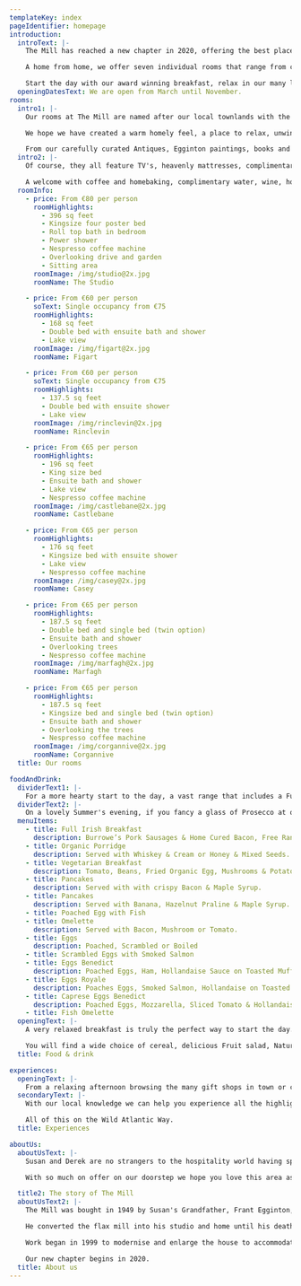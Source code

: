 ```yaml
---
templateKey: index
pageIdentifier: homepage
introduction:
  introText: |-
    The Mill has reached a new chapter in 2020, offering the best place to stay if you want to bridge the gap between a large hotel and a B&B.

    A home from home, we offer seven individual rooms that range from cosy to cavernous.

    Start the day with our award winning breakfast, relax in our many lounge areas and with our extensive local knowledge, we can show you why we think this hidden corner of Donegal is the best place to be.
  openingDatesText: We are open from March until November.
rooms:
  intro1: |-
    Our rooms at The Mill are named after our local townlands with the exception of The Studio, which was Susan's grandfather, Frank Egginton's painting studio.

    We hope we have created a warm homely feel, a place to relax, unwind and recharge.

    From our carefully curated Antiques, Egginton paintings, books and furniture, all our bedrooms are unique.
  intro2: |-
    Of course, they all feature TV's, heavenly mattresses, complimentary wifi but its the wee added touches that make the difference.

    A welcome with coffee and homebaking, complimentary water, wine, homemade oaties for your room and fresh milk when you want it. Our larger rooms also have a Nepresso machine.
  roomInfo:
    - price: From €80 per person
      roomHighlights:
        - 396 sq feet
        - Kingsize four poster bed
        - Roll top bath in bedroom
        - Power shower
        - Nespresso coffee machine
        - Overlooking drive and garden
        - Sitting area
      roomImage: /img/studio@2x.jpg
      roomName: The Studio

    - price: From €60 per person
      soText: Single occupancy from €75
      roomHighlights:
        - 168 sq feet
        - Double bed with ensuite bath and shower
        - Lake view
      roomImage: /img/figart@2x.jpg
      roomName: Figart

    - price: From €60 per person
      soText: Single occupancy from €75
      roomHighlights:
        - 137.5 sq feet
        - Double bed with ensuite shower
        - Lake view
      roomImage: /img/rinclevin@2x.jpg
      roomName: Rinclevin

    - price: From €65 per person
      roomHighlights:
        - 196 sq feet
        - King size bed
        - Ensuite bath and shower
        - Lake view
        - Nespresso coffee machine
      roomImage: /img/castlebane@2x.jpg
      roomName: Castlebane

    - price: From €65 per person
      roomHighlights:
        - 176 sq feet
        - Kingsize bed with ensuite shower
        - Lake view
        - Nespresso coffee machine
      roomImage: /img/casey@2x.jpg
      roomName: Casey

    - price: From €65 per person
      roomHighlights:
        - 187.5 sq feet
        - Double bed and single bed (twin option)
        - Ensuite bath and shower
        - Overlooking trees
        - Nespresso coffee machine
      roomImage: /img/marfagh@2x.jpg
      roomName: Marfagh

    - price: From €65 per person
      roomHighlights:
        - 187.5 sq feet
        - Kingsize bed and single bed (twin option)
        - Ensuite bath and shower
        - Overlooking the trees
        - Nespresso coffee machine
      roomImage: /img/corgannive@2x.jpg
      roomName: Corgannive
  title: Our rooms

foodAndDrink:
  dividerText1: |-
    For a more hearty start to the day, a vast range that includes a Full Irish Breakfast, Vegetarian breakfast, Smoked salmon, Egg dishes and Fresh fish from The Bay can be ordered from the kitchen.
  dividerText2: |-
    On a lovely Summer's evening, if you fancy a glass of Prosecco at one of our many romantic seating areas in the garden , we do have an Honesty Bar for to avail of, offering a selection of fine wines and Donegal Craft Beers . Or of course by the Open fire on cold, wet night.
  menuItems:
    - title: Full Irish Breakfast
      description: Burrowe’s Pork Sausages & Home Cured Bacon, Free Range Fried Egg, Potato Bread, Tomato, Loughrane’s Black/White Pudding & Mushrooms.
    - title: Organic Porridge
      description: Served with Whiskey & Cream or Honey & Mixed Seeds.
    - title: Vegetarian Breakfast
      description: Tomato, Beans, Fried Organic Egg, Mushrooms & Potato Bread.
    - title: Pancakes
      description: Served with with crispy Bacon & Maple Syrup.
    - title: Pancakes
      description: Served with Banana, Hazelnut Praline & Maple Syrup.
    - title: Poached Egg with Fish
    - title: Omelette
      description: Served with Bacon, Mushroom or Tomato.
    - title: Eggs
      description: Poached, Scrambled or Boiled
    - title: Scrambled Eggs with Smoked Salmon
    - title: Eggs Benedict
      description: Poached Eggs, Ham, Hollandaise Sauce on Toasted Muffin.
    - title: Eggs Royale
      description: Poaches Eggs, Smoked Salmon, Hollandaise on Toasted Muffin.
    - title: Caprese Eggs Benedict
      description: Poached Eggs, Mozzarella, Sliced Tomato & Hollandaise Sauce.
    - title: Fish Omelette
  openingText: |-
    A very relaxed breakfast is truly the perfect way to start the day. Our award winning breakfast is served in our split level dining room overlooking the New Lake, served from 8.30am - 10 am.

    You will find a wide choice of cereal, delicious Fruit salad, Natural yogurt, Carrageen Moss, Homemade breads , Irish cheeses, juices and much more.
  title: Food & drink

experiences:
  openingText: |-
    From a relaxing afternoon browsing the many gift shops in town or cantering along the amazing Tramore beach, there are activities and experiences to suit everyone.
  secondaryText: |-
    With our local knowledge we can help you experience all the highlights that Dunfanaghy area has to offer including superb Blue Flag beaches, golf courses, horseriding, surfing, walking, hiking , fishing, Glenveagh National Park, Heritage sites and of course shopping.

    All of this on the Wild Atlantic Way.
  title: Experiences

aboutUs:
  aboutUsText: |-
    Susan and Derek are no strangers to the hospitality world having spent 20 years creating and running their award winning restaurant with rooms. They have now turned their attention to providing a very special place to stay.

    With so much on offer on our doorstep we hope you love this area as much as we do.

  title2: The story of The Mill
  aboutUsText2: |-
    The Mill was bought in 1949 by Susan's Grandfather, Frant Egginton, a famous watercolour artist.

    He converted the flax mill into his studio and home until his death in 1990.

    Work began in 1999 to modernise and enlarge the house to accommodate a restaurant, 6 ensuite rooms and a living area. In 201another room,  The Studio, was added.

    Our new chapter begins in 2020.
  title: About us
---
```


